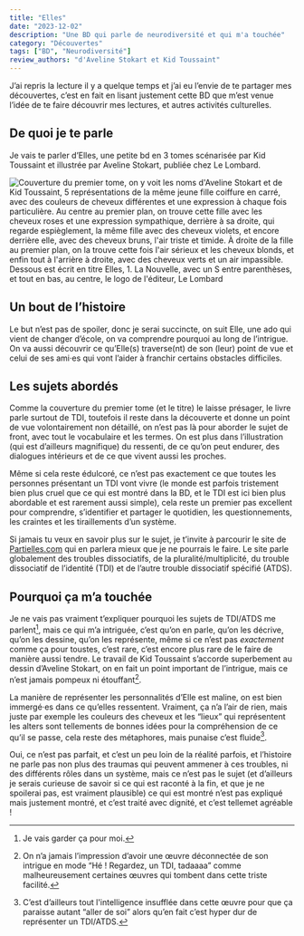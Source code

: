 ```yaml
---
title: "Elles"
date: "2023-12-02"
description: "Une BD qui parle de neurodiversité et qui m'a touchée"
category: "Découvertes"
tags: ["BD", "Neurodiversité"]
review_authors: "d'Aveline Stokart et Kid Toussaint"
---
```


J’ai repris la lecture il y a quelque temps et j’ai eu l’envie de te partager mes découvertes, c’est en fait en lisant justement cette BD que m’est venue l’idée de te faire découvrir mes lectures, et autres activités culturelles.

## De quoi je te parle

Je vais te parler d’Elles, une petite bd en 3 tomes scénarisée par Kid Toussaint et illustrée par Aveline Stokart, publiée chez Le Lombard.

![Couverture du premier tome, on y voit les noms d'Aveline Stokart et de Kid Toussaint, 5 représentations de la même jeune fille coiffure en carré, avec des couleurs de cheveux différentes et une expression à chaque fois particulière. Au centre au premier plan, on trouve cette fille avec les cheveux roses et une expression sympathique, derrière à sa droite, qui regarde espièglement, la même fille avec des cheveux violets, et encore derrière elle, avec des cheveux bruns, l'air triste et timide. À droite de la fille au premier plan, on la trouve cette fois l'air sérieux et les cheveux blonds, et enfin tout à l'arrière à droite, avec des cheveux verts et un air impassible. Dessous est écrit en titre Elles, 1. La Nouvelle, avec un S entre parenthèses, et tout en bas, au centre, le logo de l'éditeur, Le Lombard](/reviews/Elles.png)

## Un bout de l’histoire

Le but n’est pas de spoiler, donc je serai succincte, on suit Elle, une ado qui vient de changer d’école, on va comprendre pourquoi au long de l’intrigue. On va aussi découvrir ce qu’Elle(s) traverse(nt) de son (leur) point de vue et celui de ses ami·es qui vont l’aider à franchir certains obstacles difficiles.

## Les sujets abordés

Comme la couverture du premier tome (et le titre) le laisse présager, le livre parle surtout de TDI, toutefois il reste dans la découverte et donne un point de vue volontairement non détaillé, on n’est pas là pour aborder le sujet de front, avec tout le vocabulaire et les termes. On est plus dans l’illustration (qui est d’ailleurs magnifique) du ressenti, de ce qu’on peut endurer, des dialogues intérieurs et de ce que vivent aussi les proches.

Même si cela reste édulcoré, ce n’est pas exactement ce que toutes les personnes présentant un TDI vont vivre (le monde est parfois tristement bien plus cruel que ce qui est montré dans la BD, et le TDI est ici bien plus abordable et est rarement aussi simple), cela reste un premier pas excellent pour comprendre, s’identifier et partager le quotidien, les questionnements, les craintes et les tiraillements d’un système.

Si jamais tu veux en savoir plus sur le sujet, je t’invite à parcourir le site de [Partielles.com](https://www.partielles.com/) qui en parlera mieux que je ne pourrais le faire. Le site parle globalement des troubles dissociatifs, de la pluralité/multiplicité, du trouble dissociatif de l’identité (TDI) et de l’autre trouble dissociatif spécifié (ATDS).

## Pourquoi ça m’a touchée

Je ne vais pas vraiment t’expliquer pourquoi les sujets de TDI/ATDS me parlent[^1], mais ce qui m’a intriguée, c’est qu’on en parle, qu’on les décrive, qu’on les dessine, qu’on les représente, même si ce n’est pas *exactement* comme ça pour toustes, c’est rare, c’est encore plus rare de le faire de manière aussi tendre. Le travail de Kid Toussaint s’accorde superbement au dessin d’Aveline Stokart, on en fait un point important de l’intrigue, mais ce n’est jamais pompeux ni étouffant[^2].

[^1]: Je vais garder ça pour moi.

[^2]: On n’a jamais l’impression d’avoir une œuvre déconnectée de son intrigue en mode “Hé ! Regardez, un TDI, tadaaaa” comme malheureusement certaines œuvres qui tombent dans cette triste facilité.

La manière de représenter les personnalités d’Elle est maline, on est bien immergé·es dans ce qu’elles ressentent. Vraiment, ça n’a l’air de rien, mais juste par exemple les couleurs des cheveux et les “lieux” qui représentent les alters sont tellements de bonnes idées pour la compréhension de ce qu’il se passe, cela reste des métaphores, mais punaise c’est fluide[^3].

[^3]: C’est d’ailleurs tout l'intelligence insufflée dans cette œuvre pour que ça paraisse autant “aller de soi” alors qu’en fait c’est hyper dur de représenter un TDI/ATDS.

Oui, ce n’est pas parfait, et c’est un peu loin de la réalité parfois, et l’histoire ne parle pas non plus des traumas qui peuvent ammener à ces troubles, ni des différents rôles dans un système, mais ce n’est pas le sujet (et d’ailleurs je serais curieuse de savoir si ce qui est raconté à la fin, et que je ne spoilerai pas, est vraiment plausible) ce qui est montré n’est pas expliqué mais justement montré, et c’est traité avec dignité, et c’est tellemet agréable !

